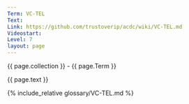 ```yaml
---
Term: VC-TEL
Text: 
Link: https://github.com/trustoverip/acdc/wiki/VC-TEL.md
Videostart: 
Level: 7
layout: page
---
```


{{ page.collection }} - {{ page.Term }}

   {{ page.text }}

{% include_relative glossary/VC-TEL.md %}

